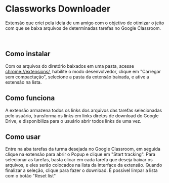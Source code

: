 # Classworks Downloader

Extensão que criei pela ideia de um amigo com o objetivo de otimizar o jeito com que se baixa arquivos de determinadas tarefas no Google Classroom.

<br>

## Como instalar

Com os arquivos do diretório baixados em uma pasta, acesse [chrome://extensions/](chrome://extensions/), habilite o modo desenvolvedor, clique em "Carregar sem compactação", selecione a pasta da extensão baixada, e ative a extensão na lista.

## Como funciona

A extensão armazena todos os links dos arquivos das tarefas selecionadas pelo usuário, transforma os links em links diretos de download do Google Drive, e disponibiliza para o usuário abrir todos links de uma vez.

## Como usar

Entre na aba tarefas da turma desejada no Google Classroom, em seguida clique na extensão para abrir o Popup e clique em "Start tracking".
Para selecionar as tarefas, basta clicar em cada tarefa que deseja baixar os arquivos, e eles serão colocados na lista da interface da extensão.
Quando finalizar a seleção, clique para fazer o download.
É possível limpar a lista com o botão "Reset list"

